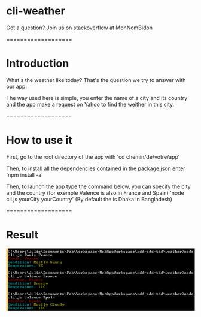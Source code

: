 # cli-weather

Got a question? Join us on stackoverflow at MonNomBidon

===================
# Introduction 

What's the weather like today? That's the question we try to answer with our app.

The way used here is simple, you enter the name of a city and its country and the app make a request on Yahoo to find the weither in this city.

===================
# How to use it

First, go to the root directory of the app with 'cd chemin/de/votre/app'

Then, to install all the dependencies contained in the package.json enter 'npm install -a'

Then, to launch the app type the command below, you can specify the city and the country (for exemple Valence is also in France and Spain) 'node cli.js yourCity yourCountry' (By default the is Dhaka in Bangladesh)

===================
# Result 
![Alt text](Cli_Meteo_Launch.png?raw=true "Optional Title")